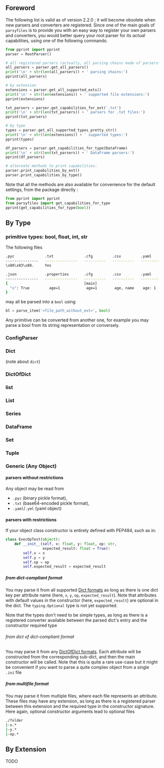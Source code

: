 ## Foreword

The following list is valid as of version 2.2.0 ; it will become obsolete when new parsers and converters are registered. Since one of the main goals of `parsyfiles` is to provide you with an easy way to register your own parsers and converters, you would better query your root parser for its *actual* capabilities, using one of the following commands:

```python
from pprint import pprint
parser = RootParser()

# all registered parsers (actually, all parsing chains made of parsers+converters)
all_parsers = parser.get_all_parsers()
print('\n' + str(len(all_parsers)) + ' parsing chains:')
pprint(all_parsers)

# by extension
extensions = parser.get_all_supported_exts()
print('\n' + str(len(extensions)) + ' supported file extensions:')
pprint(extensions)

txt_parsers = parser.get_capabilities_for_ext('.txt')
print('\n' + str(len(txt_parsers)) + ' parsers for .txt files:')
pprint(txt_parsers)

# by type
types = parser.get_all_supported_types_pretty_str()
print('\n' + str(len(extensions)) + ' supported types:')
pprint(types)

df_parsers = parser.get_capabilities_for_type(DataFrame)
print('\n' + str(len(txt_parsers)) + ' DataFrame parsers:')
pprint(df_parsers)

# alternate methods to print capabilities:
parser.print_capabilities_by_ext()
parser.print_capabilities_by_type()
```

Note that all the methods are also available for convenience for the default settings, from the package directly :

```python
from pprint import pprint
from parsyfiles import get_capabilities_for_type
pprint(get_capabilities_for_type(bool))
```

## By Type

### primitive types: bool, float, int, str

The following files

```bash
.pyc              .txt              .cfg         .csv         .yaml
---------------   ---------------   ----------   ----------   ----------
\x80\x03\x88.     Yes                                                    
```

```bash
.json             .properties       .cfg         .csv         .yaml
---------------   ---------------   ----------   ----------   ----------
{                                   [main]                    
  "x": True         age=1            age=1        age, name    age: 1
}                                                             
```

 may all be parsed into a `bool` using 
 
```python
bl = parse_item('<file_path_without_ext>', bool)
```

Any primitive can be converted from another one, for example you may parse a bool from its string representation or conversely.

### ConfigParser


### Dict

(note about `dict`)



### DictOfDict

### list
### List

### Series
### DataFrame

### Set
### Tuple


### Generic (Any Object)

#### parsers without restrictions

Any object may be read from 
 * `.pyc` (binary pickle format), 
 * `.txt` (base64-encoded pickle format), 
 * `.yaml`/`.yml` (yaml object)

#### parsers with restrictions

If your object class constructor is entirely defined with PEP484, such as in:

```python
class ExecOpTest(object):
    def __init__(self, x: float, y: float, op: str, 
                 expected_result: float = True):
        self.x = x
        self.y = y
        self.op = op
        self.expected_result = expected_result
```

##### from dict-compliant format

You may parse it from all supported [Dict formats](#dict) as long as there is one dict key per attribute name (here, `x`, `y`, `op`, `expected_result`). Note that attributes with default values in the constructor (here, `expected_result`) are optional in the dict. The `typing.Optional` type is not yet supported. 

Note that the types don't need to be simple types, as long as there is a registered converter available between the parsed dict's entry and the constructor required type

###### from dict of dict-compliant format

You may parse it from any [DictOfDict formats](#dictofdict). Each attribute will be constructed from the corresponding sub-dict, and then the main constructor will be called. Note that this is quite a rare use-case but it might be convenient if you want to parse a quite complex object from a single `.ini` file

##### from multifile format

You may parse it from multiple files, where each file represents an attribute. These files may have any extension, as long as there is a registered parser between this extension and the required type in the constructor signature. Here again, optional constructor arguments lead to optional files

```bash
./folder
|-x.*
|-y.*
|-op.*
```








## By Extension

TODO
